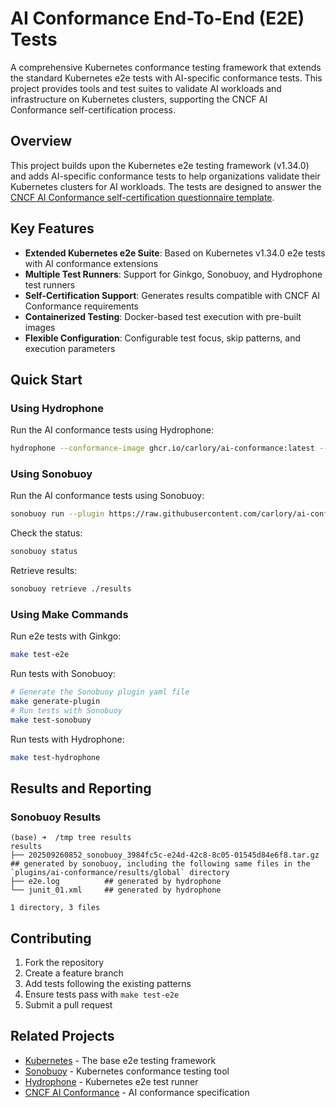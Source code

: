 # AI Conformance End-To-End (E2E) Tests

A comprehensive Kubernetes conformance testing framework that extends the standard Kubernetes e2e tests with AI-specific conformance tests. This project provides tools and test suites to validate AI workloads and infrastructure on Kubernetes clusters, supporting the CNCF AI Conformance self-certification process.

## Overview

This project builds upon the Kubernetes e2e testing framework (v1.34.0) and adds AI-specific conformance tests to help organizations validate their Kubernetes clusters for AI workloads. The tests are designed to answer the [CNCF AI Conformance self-certification questionnaire template](https://github.com/cncf/ai-conformance/blob/main/self-cert-questionnaire-template.yaml).

## Key Features

- **Extended Kubernetes e2e Suite**: Based on Kubernetes v1.34.0 e2e tests with AI conformance extensions
- **Multiple Test Runners**: Support for Ginkgo, Sonobuoy, and Hydrophone test runners
- **Self-Certification Support**: Generates results compatible with CNCF AI Conformance requirements
- **Containerized Testing**: Docker-based test execution with pre-built images
- **Flexible Configuration**: Configurable test focus, skip patterns, and execution parameters

## Quick Start

### Using Hydrophone

Run the AI conformance tests using Hydrophone:

```bash
hydrophone --conformance-image ghcr.io/carlory/ai-conformance:latest --focus="\[AIConformance\]" --skip="\[Disruptive\]|NoExecuteTaintManager" --output-dir ./results
```

### Using Sonobuoy

Run the AI conformance tests using Sonobuoy:

```bash
sonobuoy run --plugin https://raw.githubusercontent.com/carlory/ai-conformance/master/sonobuoy-plugin.yaml
```

Check the status:
```bash
sonobuoy status
```

Retrieve results:
```bash
sonobuoy retrieve ./results
```

### Using Make Commands

Run e2e tests with Ginkgo:
```bash
make test-e2e
```

Run tests with Sonobuoy:
```bash
# Generate the Sonobuoy plugin yaml file
make generate-plugin
# Run tests with Sonobuoy
make test-sonobuoy
```

Run tests with Hydrophone:
```bash
make test-hydrophone
```

## Results and Reporting

### Sonobuoy Results

```
(base) ➜  /tmp tree results
results
├── 202509260852_sonobuoy_3984fc5c-e24d-42c8-8c05-01545d84e6f8.tar.gz  ## generated by sonobuoy, including the following same files in the `plugins/ai-conformance/results/global` directory
├── e2e.log          ## generated by hydrophone
└── junit_01.xml     ## generated by hydrophone

1 directory, 3 files
```

## Contributing

1. Fork the repository
2. Create a feature branch
3. Add tests following the existing patterns
4. Ensure tests pass with `make test-e2e`
5. Submit a pull request

## Related Projects

- [Kubernetes](https://github.com/kubernetes/kubernetes) - The base e2e testing framework
- [Sonobuoy](https://github.com/vmware-tanzu/sonobuoy) - Kubernetes conformance testing tool
- [Hydrophone](https://github.com/kubernetes-sigs/hydrophone) - Kubernetes e2e test runner
- [CNCF AI Conformance](https://github.com/cncf/ai-conformance) - AI conformance specification

